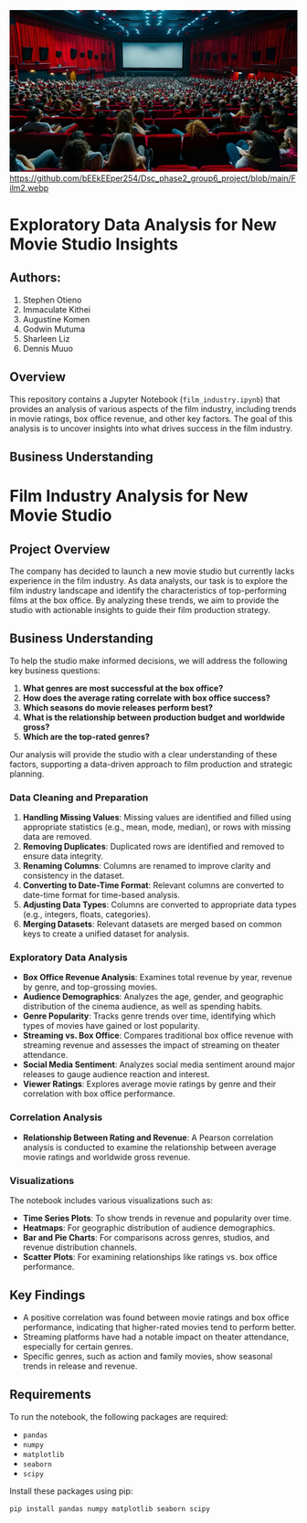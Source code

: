 ![Description of Image](https://github.com/bEEkEEper254/Dsc_phase2_group6_project/blob/main/Film2.webp)
https://github.com/bEEkEEper254/Dsc_phase2_group6_project/blob/main/Film2.webp
 # Exploratory Data Analysis for New Movie Studio Insights
## Authors:
1. Stephen Otieno
2. Immaculate Kithei
3. Augustine Komen
4. Godwin Mutuma
5. Sharleen Liz
6. Dennis Muuo

## Overview
This repository contains a Jupyter Notebook (`film_industry.ipynb`) that provides an analysis of various aspects of the film industry, including trends in movie ratings, box office revenue, and other key factors. The goal of this analysis is to uncover insights into what drives success in the film industry.

## Business Understanding
# Film Industry Analysis for New Movie Studio

## Project Overview
The company has decided to launch a new movie studio but currently lacks experience in the film industry. As data analysts, our task is to explore the film industry landscape and identify the characteristics of top-performing films at the box office. By analyzing these trends, we aim to provide the studio with actionable insights to guide their film production strategy.

## Business Understanding
To help the studio make informed decisions, we will address the following key business questions:

1. **What genres are most successful at the box office?**
2. **How does the average rating correlate with box office success?**
3. **Which seasons do movie releases perform best?**
4. **What is the relationship between production budget and worldwide gross?**
5. **Which are the top-rated genres?**

Our analysis will provide the studio with a clear understanding of these factors, supporting a data-driven approach to film production and strategic planning.


### Data Cleaning and Preparation
1. **Handling Missing Values**: Missing values are identified and filled using appropriate statistics (e.g., mean, mode, median), or rows with missing data are removed.
2. **Removing Duplicates**: Duplicated rows are identified and removed to ensure data integrity.
3. **Renaming Columns**: Columns are renamed to improve clarity and consistency in the dataset.
4. **Converting to Date-Time Format**: Relevant columns are converted to date-time format for time-based analysis.
5. **Adjusting Data Types**: Columns are converted to appropriate data types (e.g., integers, floats, categories).
6. **Merging Datasets**: Relevant datasets are merged based on common keys to create a unified dataset for analysis.

### Exploratory Data Analysis
- **Box Office Revenue Analysis**: Examines total revenue by year, revenue by genre, and top-grossing movies.
- **Audience Demographics**: Analyzes the age, gender, and geographic distribution of the cinema audience, as well as spending habits.
- **Genre Popularity**: Tracks genre trends over time, identifying which types of movies have gained or lost popularity.
- **Streaming vs. Box Office**: Compares traditional box office revenue with streaming revenue and assesses the impact of streaming on theater attendance.
- **Social Media Sentiment**: Analyzes social media sentiment around major releases to gauge audience reaction and interest.
- **Viewer Ratings**: Explores average movie ratings by genre and their correlation with box office performance.

### Correlation Analysis
- **Relationship Between Rating and Revenue**: A Pearson correlation analysis is conducted to examine the relationship between average movie ratings and worldwide gross revenue.

### Visualizations
The notebook includes various visualizations such as:
- **Time Series Plots**: To show trends in revenue and popularity over time.
- **Heatmaps**: For geographic distribution of audience demographics.
- **Bar and Pie Charts**: For comparisons across genres, studios, and revenue distribution channels.
- **Scatter Plots**: For examining relationships like ratings vs. box office performance.

## Key Findings
- A positive correlation was found between movie ratings and box office performance, indicating that higher-rated movies tend to perform better.
- Streaming platforms have had a notable impact on theater attendance, especially for certain genres.
- Specific genres, such as action and family movies, show seasonal trends in release and revenue.

## Requirements
To run the notebook, the following packages are required:
- `pandas`
- `numpy`
- `matplotlib`
- `seaborn`
- `scipy`

Install these packages using pip:
```bash
pip install pandas numpy matplotlib seaborn scipy

